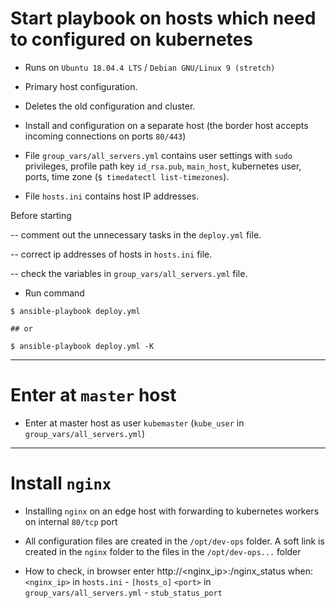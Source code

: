 # Start playbook on hosts which need to configured on kubernetes

 - Runs on `Ubuntu 18.04.4 LTS` / `Debian GNU/Linux 9 (stretch)`

 - Primary host configuration.

 - Deletes the old configuration and cluster.

 - Install and configuration on a separate host (the border host accepts incoming connections on ports `80/443`)


 - File `group_vars/all_servers.yml` contains user settings with `sudo` privileges, profile path key `id_rsa.pub`, `main_host`, kubernetes user, ports, time zone (`$ timedatectl list-timezones`).
 - File `hosts.ini` contains host IP addresses.

Before starting

 -- comment out the unnecessary tasks in the `deploy.yml` file.
 
 -- correct ip addresses of hosts in `hosts.ini` file.

 -- check the variables in `group_vars/all_servers.yml` file.

 - Run command 
```
$ ansible-playbook deploy.yml

## or

$ ansible-playbook deploy.yml -K
```

---

# Enter at `master` host

 - Enter at master host as user `kubemaster` (`kube_user` in `group_vars/all_servers.yml`)

---

# Install `nginx`

 - Installing `nginx` on an edge host with forwarding to kubernetes workers on internal `80/tcp` port
 - All configuration files are created in the `/opt/dev-ops` folder. A soft link is created in the `nginx` folder to the files in the `/opt/dev-ops...` folder

 - How to check, in browser enter http://<nginx_ip>:<port>/nginx_status
 	when:
 	  `<nginx_ip>` in `hosts.ini` - `[hosts_o]`
 	  `<port>` in `group_vars/all_servers.yml` - `stub_status_port`
